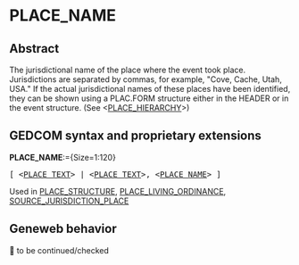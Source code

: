﻿<!-- licence GPL V2, cf https://github.com/TitiFix/geneweb -->
# PLACE_NAME
## Abstract
The jurisdictional name of the place where the event took place. Jurisdictions are separated by
commas, for example, "Cove, Cache, Utah, USA." If the actual jurisdictional names of these places
have been identified, they can be shown using a PLAC.FORM structure either in the HEADER or in
the event structure. (See &lt;<a href=Ged.PLACE_HIERARCHY.md>PLACE_HIERARCHY</a>&gt;)


## GEDCOM syntax and proprietary extensions

**PLACE_NAME**:={Size=1:120}
<pre>
[ &lt;<a href=Ged.PLACE_TEXT.md>PLACE_TEXT</a>&gt; | &lt;<a href=Ged.PLACE_TEXT.md>PLACE_TEXT</a>&gt;, &lt;<a href=Ged.PLACE_NAME.md>PLACE_NAME</a>&gt; ]
</pre>
Used in <a href=Ged.PLACE_STRUCTURE.md>PLACE_STRUCTURE</a>, <a href=Ged.PLACE_LIVING_ORDINANCE.md>PLACE_LIVING_ORDINANCE</a>, <a href=Ged.SOURCE_JURISDICTION_PLACE.md>SOURCE_JURISDICTION_PLACE</a><br />


## Geneweb behavior



🚧 to be continued/checked


